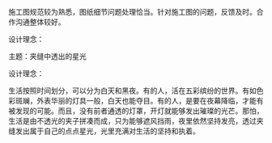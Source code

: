  施工图规范较为熟悉，图纸细节问题处理恰当。针对施工图的问题，反馈及时。合作沟通整体较好。

设计理念：

主题：夹缝中透出的星光

设计理念：

生活按照时间划分，可以分为白天和黑夜。有的人，活在五彩缤纷的世界。有如色彩斑斓，外表华丽的灯具一般，白天也能夺目。有的人，是要在夜幕降临，才能有被发现的可能。而且，没有前者通透的灯罩，开灯就能够发出璀璨的光芒。那怕，生活是由不透光的夹子拼凑而成，只为能够遮风挡雨，夜里依然坚持发亮，透过夹缝发出属于自己的点点星光，光里充满对生活的坚持和执着。

